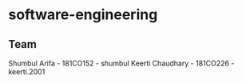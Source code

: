 # software-engineering
## Team
Shumbul Arifa - 181CO152 - shumbul
Keerti Chaudhary - 181CO226 - keerti.2001
